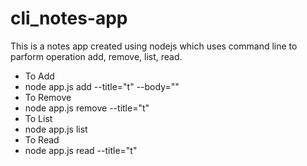 # cli_notes-app
This is a notes app created using nodejs which uses command line to parform operation add, remove, list, read.
- To Add <br>
- node app.js add --title="t" --body="" <br>
- To Remove <br>
- node app.js remove --title="t" <br>
- To List <br>
- node app.js list <br>
- To Read <br>
- node app.js read --title="t" <br>
